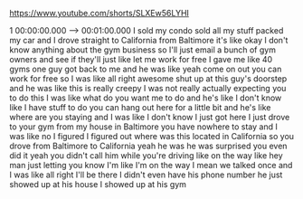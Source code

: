 https://www.youtube.com/shorts/SLXEw56LYHI

1 00:00:00.000 --\> 00:01:00.000 I sold my condo sold all my stuff
packed my car and I drove straight to California from Baltimore it's
like okay I don't know anything about the gym business so I'll just
email a bunch of gym owners and see if they'll just like let me work for
free I gave me like 40 gyms one guy got back to me and he was like yeah
come on out you can work for free so I was like all right awesome shut
up at this guy's doorstep and he was like this is really creepy I was
not really actually expecting you to do this I was like what do you want
me to do and he's like I don't know like I have stuff to do you can hang
out here for a little bit and he's like where are you staying and I was
like I don't know I just got here I just drove to your gym from my house
in Baltimore you have nowhere to stay and I was like no I figured I
figured out where was this located in California so you drove from
Baltimore to California yeah he was he was surprised you even did it
yeah you didn't call him while you're driving like on the way like hey
man just letting you know I'm like I'm on the way I mean we talked once
and I was like all right I'll be there I didn't even have his phone
number he just showed up at his house I showed up at his gym
